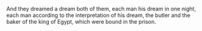 And they dreamed a dream both of them, each man his dream in one night, each man according to the interpretation of his dream, the butler and the baker of the king of Egypt, which were bound in the prison.
